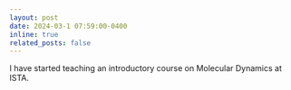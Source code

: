 ```yaml
---
layout: post
date: 2024-03-1 07:59:00-0400
inline: true
related_posts: false
---
```


I have started teaching an introductory course on Molecular Dynamics at ISTA.
